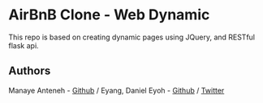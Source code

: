 # AirBnB Clone - Web Dynamic
This repo is based on creating dynamic pages using JQuery, and RESTful flask api.

## Authors
Manaye Anteneh - [Github](https://github.com/manayek) / 
Eyang, Daniel Eyoh - [Github](https://github.com/Tediyang) / [Twitter](https://twitter.com/Tediyang_codes)
